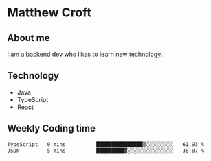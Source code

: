 # Matthew Croft

## About me
I am a backend dev who likes to learn new technology. 

## Technology
- Java
- TypeScript
- React

## Weekly Coding time
<!--START_SECTION:waka-->

```txt
TypeScript   9 mins          ███████████████▒░░░░░░░░░   61.93 %
JSON         5 mins          █████████▓░░░░░░░░░░░░░░░   38.07 %
```

<!--END_SECTION:waka-->
